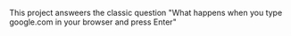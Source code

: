 This project answeers the classic question "What happens when you type google.com in your browser and press Enter"
